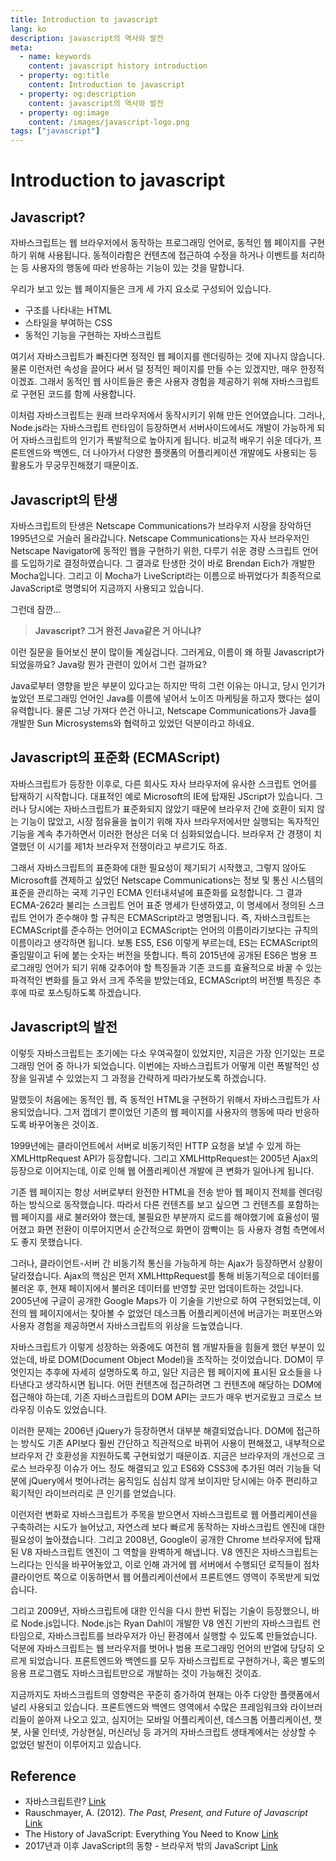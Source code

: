 ```yaml
---
title: Introduction to javascript
lang: ko
description: javascript의 역사와 발전
meta:
  - name: keywords
    content: javascript history introduction
  - property: og:title
    content: Introduction to javascript
  - property: og:description
    content: javascript의 역사와 발전
  - property: og:image
    content: /images/javascript-logo.png
tags: ["javascript"]
---
```


# Introduction to javascript

## Javascript?

자바스크립트는 웹 브라우저에서 동작하는 프로그래밍 언어로, 동적인 웹 페이지를 구현하기 위해 사용됩니다. 동적이라함은 컨텐츠에 접근하여 수정을 하거나 이벤트를 처리하는 등 사용자의 행동에 따라 반응하는 기능이 있는 것을 말합니다.

우리가 보고 있는 웹 페이지들은 크게 세 가지 요소로 구성되어 있습니다.

- 구조를 나타내는 HTML
- 스타일을 부여하는 CSS
- 동적인 기능을 구현하는 자바스크립트

여기서 자바스크립트가 빠진다면 정적인 웹 페이지를 렌더링하는 것에 지나지 않습니다. 물론 이런저런 속성을 끌어다 써서 덜 정적인 페이지를 만들 수는 있겠지만, 매우 한정적이겠죠. 그래서 동적인 웹 사이트들은 좋은 사용자 경험을 제공하기 위해 자바스크립트로 구현된 코드를 함께 사용합니다.

이처럼 자바스크립트는 원래 브라우저에서 동작시키기 위해 만든 언어였습니다. 그러나, Node.js라는 자바스크립트 런타임이 등장하면서 서버사이드에서도 개발이 가능하게 되어 자바스크립트의 인기가 폭발적으로 높아지게 됩니다. 비교적 배우기 쉬운 데다가, 프론트엔드와 백엔드, 더 나아가서 다양한 플랫폼의 어플리케이션 개발에도 사용되는 등 활용도가 무궁무진해졌기 때문이죠.

## Javascript의 탄생

자바스크립트의 탄생은 Netscape Communications가 브라우저 시장을 장악하던 1995년으로 거슬러 올라갑니다. Netscape Communications는 자사 브라우저인 Netscape Navigator에 동적인 웹을 구현하기 위한, 다루기 쉬운 경량 스크립트 언어를 도입하기로 결정하였습니다. 그 결과로 탄생한 것이 바로 Brendan Eich가 개발한 Mocha입니다. 그리고 이 Mocha가 LiveScript라는 이름으로 바뀌었다가 최종적으로 JavaScript로 명명되어 지금까지 사용되고 있습니다.

그런데 잠깐...

> **Javascript? 그거 완전 Java같은 거 아니냐?**

이런 질문을 들어보신 분이 많이들 계실겁니다. 그러게요, 이름이 왜 하필 Javascript가 되었을까요? Java랑 뭔가 관련이 있어서 그런 걸까요?

Java로부터 영향을 받은 부분이 있다고는 하지만 딱히 그런 이유는 아니고, 당시 인기가 높았던 프로그래밍 언어인 Java를 이름에 넣어서 노이즈 마케팅을 하고자 했다는 설이 유력합니다. 물론 그냥 가져다 쓴건 아니고, Netscape Communications가 Java를 개발한 Sun Microsystems와 협력하고 있었던 덕분이라고 하네요.

## Javascript의 표준화 (ECMAScript)

자바스크립트가 등장한 이후로, 다른 회사도 자사 브라우저에 유사한 스크립트 언어를 탑재하기 시작합니다. 대표적인 예로 Microsoft의 IE에 탑재된 JScript가 있습니다. 그러나 당시에는 자바스크립트가 표준화되지 않았기 때문에 브라우저 간에 호환이 되지 않는 기능이 많았고, 시장 점유율을 높이기 위해 자사 브라우저에서만 실행되는 독자적인 기능을 계속 추가하면서 이러한 현상은 더욱 더 심화되었습니다. 브라우저 간 경쟁이 치열했던 이 시기를 제1차 브라우저 전쟁이라고 부르기도 하죠.

그래서 자바스크립트의 표준화에 대한 필요성이 제기되기 시작했고, 그렇지 않아도 Microsoft를 견제하고 싶었던 Netscape Communications는 정보 및 통신 시스템의 표준을 관리하는 국제 기구인 ECMA 인터내셔널에 표준화를 요청합니다. 그 결과 ECMA-262라 불리는 스크립트 언어 표준 명세가 탄생하였고, 이 명세에서 정의된 스크립트 언어가 준수해야 할 규칙은 ECMAScript라고 명명됩니다. 즉, 자바스크립트는 ECMAScript를 준수하는 언어이고 ECMAScript는 언어의 이름이라기보다는 규칙의 이름이라고 생각하면 됩니다. 보통 ES5, ES6 이렇게 부르는데, ES는 ECMAScript의 줄임말이고 뒤에 붙는 숫자는 버전을 뜻합니다. 특히 2015년에 공개된 ES6은 범용 프로그래밍 언어가 되기 위해 갖추어야 할 특징들과 기존 코드를 효율적으로 바꿀 수 있는 파격적인 변화를 들고 와서 크게 주목을 받았는데요, ECMAScript의 버전별 특징은 추후에 따로 포스팅하도록 하겠습니다.

## Javascript의 발전

이렇듯 자바스크립트는 초기에는 다소 우여곡절이 있었지만, 지금은 가장 인기있는 프로그래밍 언어 중 하나가 되었습니다. 이번에는 자바스크립트가 어떻게 이런 폭발적인 성장을 일궈낼 수 있었는지 그 과정을 간략하게 따라가보도록 하겠습니다.

말했듯이 처음에는 동적인 웹, 즉 동적인 HTML을 구현하기 위해서 자바스크립트가 사용되었습니다. 그저 껍데기 뿐이었던 기존의 웹 페이지를 사용자의 행동에 따라 반응하도록 바꾸어놓은 것이죠.

1999년에는 클라이언트에서 서버로 비동기적인 HTTP 요청을 보낼 수 있게 하는 XMLHttpRequest API가 등장합니다. 그리고 XMLHttpRequest는 2005년 Ajax의 등장으로 이어지는데, 이로 인해 웹 어플리케이션 개발에 큰 변화가 일어나게 됩니다.

기존 웹 페이지는 항상 서버로부터 완전한 HTML을 전송 받아 웹 페이지 전체를 렌더링하는 방식으로 동작했습니다. 따라서 다른 컨텐츠를 보고 싶으면 그 컨텐츠를 포함하는 웹 페이지를 새로 불러와야 했는데, 불필요한 부분까지 로드를 해야했기에 효율성이 떨어졌고 화면 전환이 이루어지면서 순간적으로 화면이 깜빡이는 등 사용자 경험 측면에서도 좋지 못했습니다.

그러나, 클라이언트-서버 간 비동기적 통신을 가능하게 하는 Ajax가 등장하면서 상황이 달라졌습니다. Ajax의 핵심은 먼저 XMLHttpRequest를 통해 비동기적으로 데이터를 불러온 후, 현재 페이지에서 불러온 데이터를 반영할 곳만 업데이트하는 것입니다. 2005년에 구글이 공개한 Google Maps가 이 기술을 기반으로 하여 구현되었는데, 이전의 웹 페이지에서는 찾아볼 수 없었던 데스크톱 어플리케이션에 버금가는 퍼포먼스와 사용자 경험을 제공하면서 자바스크립트의 위상을 드높였습니다.

자바스크립트가 이렇게 성장하는 와중에도 여전히 웹 개발자들을 힘들게 했던 부분이 있었는데, 바로 DOM(Document Object Model)을 조작하는 것이었습니다. DOM이 무엇인지는 추후에 자세히 설명하도록 하고, 일단 지금은 웹 페이지에 표시된 요소들을 나타낸다고 생각하시면 됩니다. 어떤 컨텐츠에 접근하려면 그 컨텐츠에 해당하는 DOM에 접근해야 하는데, 기존 자바스크립트의 DOM API는 코드가 매우 번거로웠고 크로스 브라우징 이슈도 있었습니다.

이러한 문제는 2006년 jQuery가 등장하면서 대부분 해결되었습니다. DOM에 접근하는 방식도 기존 API보다 훨씬 간단하고 직관적으로 바뀌어 사용이 편해졌고, 내부적으로 브라우저 간 호환성을 지원하도록 구현되었기 때문이죠. 지금은 브라우저의 개선으로 크로스 브라우징 이슈가 어느 정도 해결되고 있고 ES6와 CSS3에 추가된 여러 기능들 덕분에 jQuery에서 벗어나려는 움직임도 심심치 않게 보이지만 당시에는 아주 편리하고 획기적인 라이브러리로 큰 인기를 얻었습니다.

이런저런 변화로 자바스크립트가 주목을 받으면서 자바스크립트로 웹 어플리케이션을 구축하려는 시도가 늘어났고, 자연스레 보다 빠르게 동작하는 자바스크립트 엔진에 대한 필요성이 높아졌습니다. 그리고 2008년, Google이 공개한 Chrome 브라우저에 탑재된 V8 자바스크립트 엔진이 그 역할을 완벽하게 해냅니다. V8 엔진은 자바스크립트는 느리다는 인식을 바꾸어놓았고, 이로 인해 과거에 웹 서버에서 수행되던 로직들이 점차 클라이언트 쪽으로 이동하면서 웹 어플리케이션에서 프론트엔드 영역이 주목받게 되었습니다.

그리고 2009년, 자바스크립트에 대한 인식을 다시 한번 뒤집는 기술이 등장했으니, 바로 Node.js입니다. Node.js는 Ryan Dahl이 개발한 V8 엔진 기반의 자바스크립트 런타임으로, 자바스크립트를 브라우저가 아닌 환경에서 실행할 수 있도록 만들었습니다. 덕분에 자바스크립트는 웹 브라우저를 벗어나 범용 프로그래밍 언어의 반열에 당당히 오르게 되었습니다. 프론트엔드와 백엔드를 모두 자바스크립트로 구현하거나, 혹은 별도의 응용 프로그램도 자바스크립트만으로 개발하는 것이 가능해진 것이죠.

지금까지도 자바스크립트의 영향력은 꾸준히 증가하여 현재는 아주 다양한 플랫폼에서 널리 사용되고 있습니다. 프론트엔드와 백엔드 영역에서 수많은 프레임워크와 라이브러리들이 쏟아져 나오고 있고, 심지어는 모바일 어플리케이션, 데스크톱 어플리케이션, 챗봇, 사물 인터넷, 가상현실, 머신러닝 등 과거의 자바스크립트 생태계에서는 상상할 수 없었던 발전이 이루어지고 있습니다.

## Reference

- 자바스크립트란? [Link](https://poiemaweb.com/js-introduction)
- Rauschmayer, A. (2012). _The Past, Present, and Future of Javascript_ [Link](https://www.amazon.com/Past-Present-Future-JavaScript-ebook/dp/B008MYLN3Y)
- The History of JavaScript: Everything You Need to Know [Link](https://www.springboard.com/blog/history-of-javascript/)
- 2017년과 이후 JavaScript의 동향 - 브라우저 밖의 JavaScript [Link](https://d2.naver.com/helloworld/0473039)
